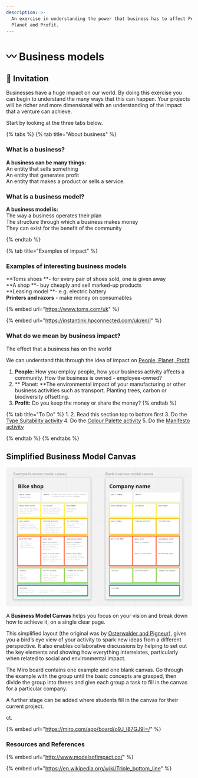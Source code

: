 ```yaml
---
description: >-
  An exercise in understanding the power that business has to affect People,
  Planet and Profit.
---
```


# 〰 Business models

## :dart: **Invitation**

Businesses have a huge impact on our world. By doing this exercise you can begin to understand the many ways that this can happen. Your projects will be richer and more dimensional with an understanding of the impact that a venture can achieve.

Start by looking at the three tabs below.

{% tabs %}
{% tab title="About business" %}
### What is a business?

**A business can be many things:**\
An entity that sells something\
An entity that generates profit\
An entity that makes a product or sells a service.

### What is a business model?

**A business model is:**\
The way a business operates their plan\
The structure through which a business makes money\
They can exist for the benefit of the community


{% endtab %}

{% tab title="Examples of impact" %}
### Examples of interesting business models

**Toms shoes **- for every pair of shoes sold, one is given away\
**A shop **- buy cheaply and sell marked-up products\
**Leasing model **- e.g. electric battery\
**Printers and razors** - make money on consumables

{% embed url="https://www.toms.com/uk" %}

{% embed url="https://instantink.hpconnected.com/uk/en/l" %}

### What do we mean by business impact?

The effect that a business has on the world

We can understand this through the idea of impact on [People, Planet, Profit](../direction/people-planet-profit.md)

1. **People:** How you employ people, how your business activity affects a community. How the business is owned - employee-owned?
2. ** Planet: **The environmental impact of your manufacturing or other business activities such as transport. Planting trees, carbon or biodiversity offsetting.
3. **Profit:** Do you keep the money or share the money?
{% endtab %}

{% tab title="To Do" %}
1.
2. Read this section top to bottom first
3. Do the [Type Suitability activity](exercise-business.md#type-suitability-activity)
4. Do the [Colour Palette activity](../direction/your-graphic-identity.md#colour-palette-activity)
5.  Do the [Manifesto activity](../direction/your-graphic-identity.md#making-your-manifesto)


{% endtab %}
{% endtabs %}



## Simplified Business Model Canvas

![Screenshot from Miro board](<../.gitbook/assets/image (31) (1) (1).png>)

A **Business Model Canvas** helps you focus on your vision and break down how to achieve it, on a single clear page.

This simplified layout (the original was by [Osterwalder and Pigneur](https://en.wikipedia.org/wiki/Business\_Model\_Canvas)), gives you a bird’s eye view of your activity to spark new ideas from a different perspective. It also enables collaborative discussions by helping to set out the key elements and showing how everything interrelates, particularly when related to social and environmental impact.

The Miro board contains one example and one blank canvas. Go through the example with the group until the basic concepts are grasped, then divide the group into threes and give each group a task to fill in the canvas for a particular company.&#x20;

A further stage can be added where students fill in the canvas for their current project.

ct.

{% embed url="https://miro.com/app/board/o9J_l87GJ9I=/" %}





###

### Resources and References

{% embed url="http://www.modelsofimpact.co/" %}

{% embed url="https://en.wikipedia.org/wiki/Triple_bottom_line" %}

